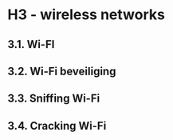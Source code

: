 # H3 - wireless networks

## 3.1. Wi-FI

## 3.2. Wi-Fi beveiliging

## 3.3. Sniffing Wi-Fi

## 3.4. Cracking Wi-Fi

